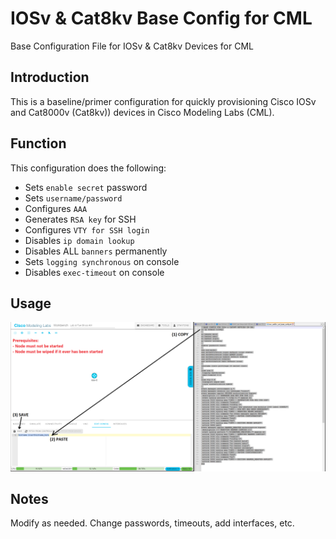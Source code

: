 # IOSv & Cat8kv Base Config for CML
Base Configuration File for IOSv &amp; Cat8kv Devices for CML

## Introduction

This is a baseline/primer configuration for quickly provisioning Cisco IOSv and Cat8000v (Cat8kv)) devices in Cisco Modeling Labs (CML).

## Function

This configuration does the following:
- Sets `enable secret` password
- Sets `username/password`
- Configures `AAA`
- Generates `RSA key` for SSH
- Configures `VTY for SSH login`
- Disables `ip domain lookup`
- Disables ALL `banners` permanently
- Sets `logging synchronous` on console
- Disables `exec-timeout` on console

## Usage
![Screenshot](./docs/images/How_To_Use_Base_Configs_In_CML.png)

## Notes

Modify as needed. Change passwords, timeouts, add interfaces, etc.